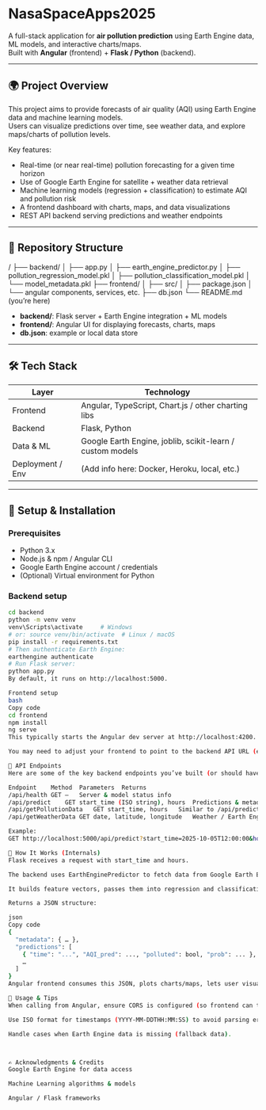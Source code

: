 # NasaSpaceApps2025

A full-stack application for **air pollution prediction** using Earth Engine data, ML models, and interactive charts/maps.  
Built with **Angular** (frontend) + **Flask / Python** (backend).

---

## 🌍 Project Overview

This project aims to provide forecasts of air quality (AQI) using Earth Engine data and machine learning models.  
Users can visualize predictions over time, see weather data, and explore maps/charts of pollution levels.

Key features:
- Real-time (or near real-time) pollution forecasting for a given time horizon  
- Use of Google Earth Engine for satellite + weather data retrieval  
- Machine learning models (regression + classification) to estimate AQI and pollution risk  
- A frontend dashboard with charts, maps, and data visualizations  
- REST API backend serving predictions and weather endpoints  

---

## 📁 Repository Structure

/
├── backend/
│ ├── app.py
│ ├── earth_engine_predictor.py
│ ├── pollution_regression_model.pkl
│ ├── pollution_classification_model.pkl
│ └── model_metadata.pkl
├── frontend/
│ ├── src/
│ ├── package.json
│ └── angular components, services, etc.
├── db.json
└── README.md (you’re here)



- **backend/**: Flask server + Earth Engine integration + ML models  
- **frontend/**: Angular UI for displaying forecasts, charts, maps  
- **db.json**:  example or local data store  

---

## 🛠️ Tech Stack

| Layer | Technology |
|-------|------------|
| Frontend | Angular, TypeScript, Chart.js / other charting libs |
| Backend | Flask, Python |
| Data & ML | Google Earth Engine, joblib, scikit-learn / custom models |
| Deployment / Env | (Add info here: Docker, Heroku, local, etc.) |

---

## 🚀 Setup & Installation

### Prerequisites

- Python 3.x  
- Node.js & npm / Angular CLI  
- Google Earth Engine account / credentials  
- (Optional) Virtual environment for Python  

### Backend setup

```bash
cd backend
python -m venv venv
venv\Scripts\activate     # Windows
# or: source venv/bin/activate  # Linux / macOS
pip install -r requirements.txt
# Then authenticate Earth Engine:
earthengine authenticate
# Run Flask server:
python app.py
By default, it runs on http://localhost:5000.

Frontend setup
bash
Copy code
cd frontend
npm install
ng serve
This typically starts the Angular dev server at http://localhost:4200.

You may need to adjust your frontend to point to the backend API URL (e.g. in environment files).

📡 API Endpoints
Here are some of the key backend endpoints you’ve built (or should have):

Endpoint	Method	Parameters	Returns
/api/health	GET	—	Server & model status info
/api/predict	GET	start_time (ISO string), hours	Predictions & metadata JSON
/api/getPollutionData	GET	start_time, hours	Similar to /api/predict
/api/getWeatherData	GET	date, latitude, longitude	Weather / Earth Engine data JSON

Example:
GET http://localhost:5000/api/predict?start_time=2025-10-05T12:00:00&hours=24

🧩 How It Works (Internals)
Flask receives a request with start_time and hours.

The backend uses EarthEnginePredictor to fetch data from Google Earth Engine (aerosol + weather).

It builds feature vectors, passes them into regression and classification models.

Returns a JSON structure:

json
Copy code
{
  "metadata": { … },
  "predictions": [
    { "time": "...", "AQI_pred": ..., "polluted": bool, "prob": ... },
    …
  ]
}
Angular frontend consumes this JSON, plots charts/maps, lets user visualize trends.

🧠 Usage & Tips
When calling from Angular, ensure CORS is configured (so frontend can talk to backend).

Use ISO format for timestamps (YYYY-MM-DDTHH:MM:SS) to avoid parsing errors.

Handle cases when Earth Engine data is missing (fallback data).



✍️ Acknowledgments & Credits
Google Earth Engine for data access

Machine Learning algorithms & models

Angular / Flask frameworks

